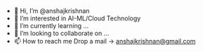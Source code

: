 - 👋 Hi, I’m @anshajkrishnan
- 👀 I’m interested in AI-ML/Cloud Technology
- 🌱 I’m currently learning ...
- 💞️ I’m looking to collaborate on ...
- 📫 How to reach me Drop a mail -> anshajkrishnan@gmail.com

<!---
anshajkrishnan/anshajkrishnan is a ✨ special ✨ repository because its `README.md` (this file) appears on your GitHub profile.
You can click the Preview link to take a look at your changes.
--->
